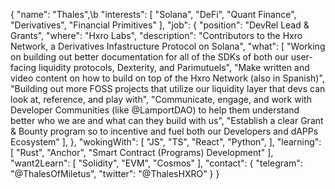 {
    "name": "Thales",\b
    "interests": \[
        "Solana",
        "DeFi",
        "Quant Finance",
        "Derivatives",
        "Financial Primitives"
    ],
    "job": {
        "position": "DevRel Lead & Grants",
        "where": "Hxro Labs",
        "description": "Contributors to the Hxro Network, a Derivatives Infastructure Protocol on Solana",
        "what": \[
        "Working on building out better documentation for all of the SDKs of both our user-facing liquidity protocols, Dexterity, and Parimutuels",
        "Make written and video content on how to build on top of the Hxro Network (also in Spanish)",
        "Building out more FOSS projects that utilize our liquidity layer that devs can look at, reference, and play with",
        "Communicate, engage, and work with Developer Communities (like @LamportDAO) to help them understand better who we are and what can they build with us",
        "Establish a clear Grant & Bounty program so to incentive and fuel both our Developers and dAPPs Ecosystem"
    ],
    },
    "wokingWith": \[
        "JS",
        "TS",
        "React",
        "Python",
    ],
    "learning": \[
        "Rust",
        "Anchor",
        "Smart Contract (Programs) Development"
    ],
    "want2Learn": \[
        "Solidity",
        "EVM",
        "Cosmos"
    ],
    "contact": {
        "telegram": "@ThalesOfMiletus",
        "twitter": "@ThalesHXRO"
    }
}
